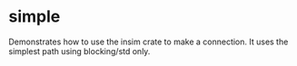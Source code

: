 # simple

Demonstrates how to use the insim crate to make a connection. It uses the
simplest path using blocking/std only.
